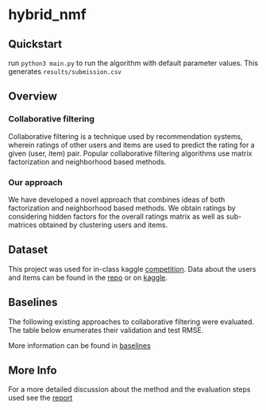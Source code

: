 # hybrid_nmf
## Quickstart
run `python3 main.py` to run the algorithm with default parameter values. 
This generates `results/submission.csv` 

## Overview
### Collaborative filtering
Collaborative   filtering is   a   technique   used   by recommendation  systems,  wherein  ratings  of  other  users  and items  are  used  to  predict  the  rating  for  a  given  (user,  item) pair. Popular  collaborative  filtering  algorithms use  matrix  factorization  and  neighborhood  based  methods.

### Our approach
 We  have developed  a  novel  approach  that  combines  ideas  of  both factorization  and  neighborhood  based  methods.  We  obtain ratings  by  considering  hidden  factors  for  the  overall  ratings matrix  as  well  as  sub-matrices  obtained  by  clustering  users and items.

## Dataset
This project was used for in-class kaggle [competition](https://www.kaggle.com/c/cil-collab-filtering-2020/). Data about the users and items can be found in the [repo](https://github.com/suprajasridhara/hybrid_nmf/blob/master/data/data_train_clean.csv) or on [kaggle](https://www.kaggle.com/c/cil-collab-filtering-2020/data).

## Baselines
The following existing approaches to collaborative filtering were evaluated. The table below enumerates their validation and test RMSE.

More information can be found in [baselines](https://github.com/suprajasridhara/hybrid_nmf/tree/master/baselines)

## More Info
For a more detailed discussion about the method and the evaluation steps used see the [report](https://TODO:add_link_to_report)


